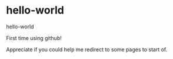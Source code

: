 # hello-world
hello-world

First time using github!

Appreciate if you could help me redirect to some pages to start of.
